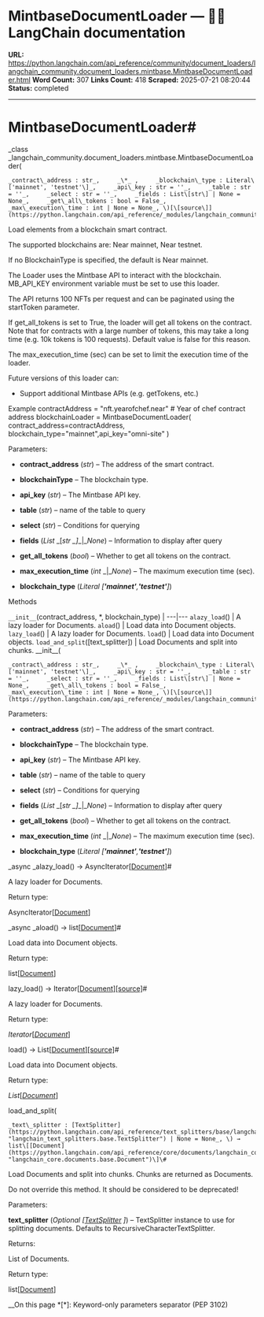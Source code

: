 # MintbaseDocumentLoader — 🦜🔗 LangChain  documentation

**URL:** https://python.langchain.com/api_reference/community/document_loaders/langchain_community.document_loaders.mintbase.MintbaseDocumentLoader.html
**Word Count:** 307
**Links Count:** 418
**Scraped:** 2025-07-21 08:20:44
**Status:** completed

---

# MintbaseDocumentLoader\#

_class _langchain\_community.document\_loaders.mintbase.MintbaseDocumentLoader\(

    _contract\_address : str_,     _\*_ ,     _blockchain\_type : Literal\['mainnet', 'testnet'\]_,     _api\_key : str = ''_,     _table : str = ''_,     _select : str = ''_,     _fields : List\[str\] | None = None_,     _get\_all\_tokens : bool = False_,     _max\_execution\_time : int | None = None_, \)[\[source\]](https://python.langchain.com/api_reference/_modules/langchain_community/document_loaders/mintbase.html#MintbaseDocumentLoader)\#     

Load elements from a blockchain smart contract.

The supported blockchains are: Near mainnet, Near testnet.

If no BlockchainType is specified, the default is Near mainnet.

The Loader uses the Mintbase API to interact with the blockchain. MB\_API\_KEY environment variable must be set to use this loader.

The API returns 100 NFTs per request and can be paginated using the startToken parameter.

If get\_all\_tokens is set to True, the loader will get all tokens on the contract. Note that for contracts with a large number of tokens, this may take a long time \(e.g. 10k tokens is 100 requests\). Default value is false for this reason.

The max\_execution\_time \(sec\) can be set to limit the execution time of the loader.

Future versions of this loader can:     

  * Support additional Mintbase APIs \(e.g. getTokens, etc.\)

Example               contractAddress = "nft.yearofchef.near"  # Year of chef contract address     blockchainLoader = MintbaseDocumentLoader(         contract_address=contractAddress, blockchain_type="mainnet",api_key="omni-site"     )     

Parameters:     

  * **contract\_address** \(_str_\) – The address of the smart contract.

  * **blockchainType** – The blockchain type.

  * **api\_key** \(_str_\) – The Mintbase API key.

  * **table** \(_str_\) – name of the table to query

  * **select** \(_str_\) – Conditions for querying

  * **fields** \(_List_ _\[__str_ _\]__|__None_\) – Information to display after query

  * **get\_all\_tokens** \(_bool_\) – Whether to get all tokens on the contract.

  * **max\_execution\_time** \(_int_ _|__None_\) – The maximum execution time \(sec\).

  * **blockchain\_type** \(_Literal_ _\[__'mainnet'__,__'testnet'__\]_\)

Methods

`__init__`\(contract\_address, \*, blockchain\_type\) |    ---|---   `alazy_load`\(\) | A lazy loader for Documents.   `aload`\(\) | Load data into Document objects.   `lazy_load`\(\) | A lazy loader for Documents.   `load`\(\) | Load data into Document objects.   `load_and_split`\(\[text\_splitter\]\) | Load Documents and split into chunks.      \_\_init\_\_\(

    _contract\_address : str_,     _\*_ ,     _blockchain\_type : Literal\['mainnet', 'testnet'\]_,     _api\_key : str = ''_,     _table : str = ''_,     _select : str = ''_,     _fields : List\[str\] | None = None_,     _get\_all\_tokens : bool = False_,     _max\_execution\_time : int | None = None_, \)[\[source\]](https://python.langchain.com/api_reference/_modules/langchain_community/document_loaders/mintbase.html#MintbaseDocumentLoader.__init__)\#     

Parameters:     

  * **contract\_address** \(_str_\) – The address of the smart contract.

  * **blockchainType** – The blockchain type.

  * **api\_key** \(_str_\) – The Mintbase API key.

  * **table** \(_str_\) – name of the table to query

  * **select** \(_str_\) – Conditions for querying

  * **fields** \(_List_ _\[__str_ _\]__|__None_\) – Information to display after query

  * **get\_all\_tokens** \(_bool_\) – Whether to get all tokens on the contract.

  * **max\_execution\_time** \(_int_ _|__None_\) – The maximum execution time \(sec\).

  * **blockchain\_type** \(_Literal_ _\[__'mainnet'__,__'testnet'__\]_\)

_async _alazy\_load\(\) → AsyncIterator\[[Document](https://python.langchain.com/api_reference/core/documents/langchain_core.documents.base.Document.html#langchain_core.documents.base.Document "langchain_core.documents.base.Document")\]\#     

A lazy loader for Documents.

Return type:     

AsyncIterator\[[Document](https://python.langchain.com/api_reference/core/documents/langchain_core.documents.base.Document.html#langchain_core.documents.base.Document "langchain_core.documents.base.Document")\]

_async _aload\(\) → list\[[Document](https://python.langchain.com/api_reference/core/documents/langchain_core.documents.base.Document.html#langchain_core.documents.base.Document "langchain_core.documents.base.Document")\]\#     

Load data into Document objects.

Return type:     

list\[[Document](https://python.langchain.com/api_reference/core/documents/langchain_core.documents.base.Document.html#langchain_core.documents.base.Document "langchain_core.documents.base.Document")\]

lazy\_load\(\) → Iterator\[[Document](https://python.langchain.com/api_reference/core/documents/langchain_core.documents.base.Document.html#langchain_core.documents.base.Document "langchain_core.documents.base.Document")\][\[source\]](https://python.langchain.com/api_reference/_modules/langchain_community/document_loaders/mintbase.html#MintbaseDocumentLoader.lazy_load)\#     

A lazy loader for Documents.

Return type:     

_Iterator_\[[_Document_](https://python.langchain.com/api_reference/core/documents/langchain_core.documents.base.Document.html#langchain_core.documents.base.Document "langchain_core.documents.base.Document")\]

load\(\) → List\[[Document](https://python.langchain.com/api_reference/core/documents/langchain_core.documents.base.Document.html#langchain_core.documents.base.Document "langchain_core.documents.base.Document")\][\[source\]](https://python.langchain.com/api_reference/_modules/langchain_community/document_loaders/mintbase.html#MintbaseDocumentLoader.load)\#     

Load data into Document objects.

Return type:     

_List_\[[_Document_](https://python.langchain.com/api_reference/core/documents/langchain_core.documents.base.Document.html#langchain_core.documents.base.Document "langchain_core.documents.base.Document")\]

load\_and\_split\(

    _text\_splitter : [TextSplitter](https://python.langchain.com/api_reference/text_splitters/base/langchain_text_splitters.base.TextSplitter.html#langchain_text_splitters.base.TextSplitter "langchain_text_splitters.base.TextSplitter") | None = None_, \) → list\[[Document](https://python.langchain.com/api_reference/core/documents/langchain_core.documents.base.Document.html#langchain_core.documents.base.Document "langchain_core.documents.base.Document")\]\#     

Load Documents and split into chunks. Chunks are returned as Documents.

Do not override this method. It should be considered to be deprecated\!

Parameters:     

**text\_splitter** \(_Optional_ _\[_[_TextSplitter_](https://python.langchain.com/api_reference/text_splitters/base/langchain_text_splitters.base.TextSplitter.html#langchain_text_splitters.base.TextSplitter "langchain_text_splitters.base.TextSplitter") _\]_\) – TextSplitter instance to use for splitting documents. Defaults to RecursiveCharacterTextSplitter.

Returns:     

List of Documents.

Return type:     

list\[[Document](https://python.langchain.com/api_reference/core/documents/langchain_core.documents.base.Document.html#langchain_core.documents.base.Document "langchain_core.documents.base.Document")\]

__On this page   *[\*]: Keyword-only parameters separator (PEP 3102)
